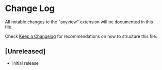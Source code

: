 # Change Log
All notable changes to the "anyview" extension will be documented in this file.

Check [Keep a Changelog](http://keepachangelog.com/) for recommendations on how to structure this file.

## [Unreleased]
- Initial release